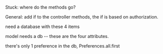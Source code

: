Stuck: where do the methods go? 

General: add if to the controller methods, the if is based on authorization. 


need a database with these 4 items 

model needs a db -- these are the four attributes. 

there's only 1 preference in the db, Preferences.all.first 

 